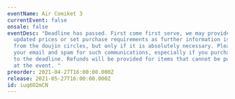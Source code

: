 ```yaml
---
eventName: Air Comiket 3
currentEvent: false
onsale: false
eventDesc: "Deadline has passed. First come first serve, we may provide you with
  updated prices or set purchase requirements as further information is released
  from the doujin circles, but only if it is absolutely necessary. Please check
  your email and spam for such communications, especially if you purchase close
  to the deadline. Refunds will be provided for items that cannot be purchased
  at the event. "
preorder: 2021-04-27T16:00:00.000Z
release: 2021-05-27T16:00:00.000Z
id: iuq6O2mCN
---
```

